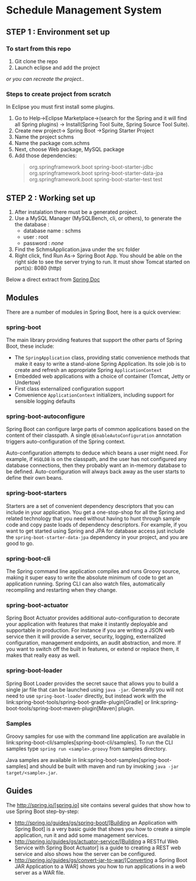 # Schedule Management System

## STEP 1 : Environment set up

### To start from this repo

1. Git clone the repo
2. Launch eclipse and add the project

*or you can recreate the project..*

### Steps to create project from scratch

In Eclipse you must first install some plugins.

1. Go to Help->Eclipse Marketplace->(search for the Spring and it will find all Spring plugins)
    -> Install(Spring Tool Suite, Spring Source Tool Suite).
1. Create new project-> Spring Boot ->Spring Starter Project
2. Name the project schms
3. Name the package com.schms
4. Next, choose Web package, MySQL package
5. Add those dependencies:
	>	<dependency>
	>		<groupId>org.springframework.boot</groupId>
	>		<artifactId>spring-boot-starter-jdbc</artifactId>
	>	</dependency>
	>	
	>	<dependency>
	>		<groupId>org.springframework.boot</groupId>
	>		<artifactId>spring-boot-starter-data-jpa</artifactId>
	>	</dependency>
	>
	>	<dependency>
	>		<groupId>org.springframework.boot</groupId>
	>		<artifactId>spring-boot-starter-test</artifactId>
	>		<scope>test</scope>
	>	</dependency>


## STEP 2 :  Working set up

1. After instalation there must be a generated project. 
2. Use a MySQL Manager (MySQLBench, cli, or others), to generate the the database :
	- database name : schms
	- user : root
	- password : *none*
3. Find the SchmsApplication.java under the src folder
4. Right click, find Run As-> Spring Boot App. You should be able on the right side to see the server
trying to run. It must show Tomcat started on port(s): 8080 (http)



Below a direct extract from [Spring Doc](https://github.com/spring-projects/spring-boot/blob/master/README.adoc)

## Modules
There are a number of modules in Spring Boot, here is a quick overview:



### spring-boot
The main library providing features that support the other parts of Spring Boot,
these include:

* The `SpringApplication` class, providing static convenience methods that make it easy
to write a stand-alone Spring Application. Its sole job is to create and refresh an
appropriate Spring `ApplicationContext`
* Embedded web applications with a choice of container (Tomcat, Jetty or Undertow)
* First class externalized configuration support
* Convenience `ApplicationContext` initializers, including support for sensible logging
defaults



### spring-boot-autoconfigure
Spring Boot can configure large parts of common applications based on the content
of their classpath. A single `@EnableAutoConfiguration` annotation triggers
auto-configuration of the Spring context.

Auto-configuration attempts to deduce which beans a user might need. For example, if
`HSQLDB` is on the classpath, and the user has not configured any database connections,
then they probably want an in-memory database to be defined. Auto-configuration will
always back away as the user starts to define their own beans.



### spring-boot-starters
Starters are a set of convenient dependency descriptors that you can include in
your application. You get a one-stop-shop for all the Spring and related technology
that you need without having to hunt through sample code and copy paste loads of
dependency descriptors. For example, if you want to get started using Spring and JPA for
database access just include the `spring-boot-starter-data-jpa` dependency in your
project, and you are good to go.



### spring-boot-cli
The Spring command line application compiles and runs Groovy source, making it super
easy to write the absolute minimum of code to get an application running. Spring CLI
can also watch files, automatically recompiling and restarting when they change.



### spring-boot-actuator
Spring Boot Actuator provides additional auto-configuration to decorate your application
with features that make it instantly deployable and supportable in production.  For
instance if you are writing a JSON web service then it will provide a server, security,
logging, externalized configuration, management endpoints, an audit abstraction, and
more. If you want to switch off the built in features, or extend or replace them, it
makes that really easy as well.



### spring-boot-loader
Spring Boot Loader provides the secret sauce that allows you to build a single jar file
that can be launched using `java -jar`. Generally you will not need to use
`spring-boot-loader` directly, but instead work with the
link:spring-boot-tools/spring-boot-gradle-plugin[Gradle] or
link:spring-boot-tools/spring-boot-maven-plugin[Maven] plugin.



### Samples
Groovy samples for use with the command line application are available in
link:spring-boot-cli/samples[spring-boot-cli/samples]. To run the CLI samples type
`spring run <sample>.groovy` from samples directory.

Java samples are available in link:spring-boot-samples[spring-boot-samples] and should
be built with maven and run by invoking `java -jar target/<sample>.jar`.



## Guides
The http://spring.io/[spring.io] site contains several guides that show how to use Spring
Boot step-by-step:

* http://spring.io/guides/gs/spring-boot/[Building an Application with Spring Boot] is a
  very basic guide that shows you how to create a simple application, run it and add some
  management services.
* http://spring.io/guides/gs/actuator-service/[Building a RESTful Web Service with Spring
  Boot Actuator] is a guide to creating a REST web service and also shows how the server
  can be configured.
* http://spring.io/guides/gs/convert-jar-to-war/[Converting a Spring Boot JAR Application
  to a WAR] shows you how to run applications in a web server as a WAR file.
